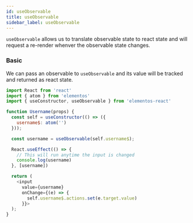 ```yaml
---
id: useObservable
title: useObservable
sidebar_label: useObservable
---
```


`useObservable` allows us to translate observable state to react state and will request a re-render whenver the observable state changes.

### Basic

We can pass an observable to `useObservable` and its value will be tracked and returned as react state.

```js
import React from 'react'
import { atom } from 'elementos'
import { useConstructor, useObservable } from 'elementos-react'

function Username(props) {
  const self = useConstructor(() => ({
    username$: atom('')
  }));

  const username = useObservable(self.username$);

  React.useEffect(() => {
    // This will run anytime the input is changed
    console.log(username)
  }, [username])

  return (
    <input 
      value={username} 
      onChange={(e) => {
        self.username$.actions.set(e.target.value)
      }}>
  );
}
```
